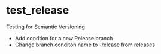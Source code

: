 # test_release
Testing for Semantic Versioning

- Add condtion for a new Release branch
- Change branch conditon name to -release from releases